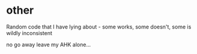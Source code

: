 # other
Random code that I have lying about - some works, some doesn't, some is wildly inconsistent

no go away leave my AHK alone...

